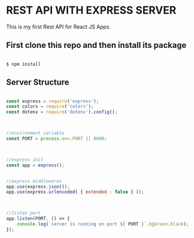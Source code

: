 # REST API WITH EXPRESS SERVER

This is my first Rest API for React JS Apps.

## First clone this repo and then install its package


```console

$ npm install

```

## Server Structure

```js

const express = require('express');
const colors = require('colors');
const dotenv = require('dotenv').config();



//environment variable
const PORT = process.env.PORT || 8080;



//express init
const app = express();


//express middlewares
app.use(express.json());
app.use(express.urlencoded( { extended : false } ));



//listen port
app.listen(PORT, () => {
    console.log(`server is running on port ${ PORT }`.bgGreen.black);
});


```


